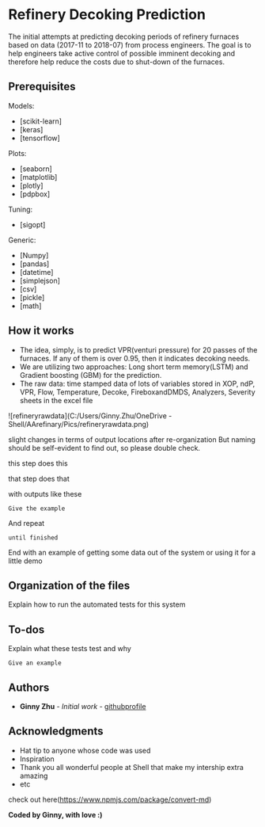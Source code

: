 # Refinery Decoking Prediction

The initial attempts at predicting decoking periods of refinery furnaces based on data (2017-11 to 2018-07) from process engineers.
The goal is to help engineers take active control of possible imminent decoking and therefore help reduce the costs due to shut-down of the furnaces.


## Prerequisites
Models:
* [scikit-learn]
* [keras]
* [tensorflow]

Plots:
* [seaborn]
* [matplotlib]
* [plotly]
* [pdpbox]

Tuning:
* [sigopt]

Generic: 
* [Numpy]
* [pandas]
* [datetime]
* [simplejson]
* [csv]
* [pickle]
* [math]


## How it works

* The idea, simply, is to predict VPR(venturi pressure) for 20 passes of the furnaces. If any of them is over 0.95, then it indicates decoking needs. 
* We are utilizing two approaches: Long short term memory(LSTM) and Gradient boosting (GBM) for the prediction.
* The raw data: time stamped data of lots of variables stored in XOP, ndP, VPR, Flow, Temperature, Decoke, FireboxandDMDS, Analyzers, Severity sheets in the excel file

 ![refineryrawdata](C:/Users/Ginny.Zhu/OneDrive - Shell/AArefinary/Pics/refineryrawdata.png)



slight changes in terms of output locations after re-organization 
But naming should be self-evident to find out, so please double check.

this step does this 

that step does that

with outputs like these 


```
Give the example
```

And repeat

```
until finished
```

End with an example of getting some data out of the system or using it for a little demo

## Organization of the files 

Explain how to run the automated tests for this system

## To-dos

Explain what these tests test and why

```
Give an example
```


## Authors

* **Ginny Zhu** - *Initial work* - [githubprofile](https://github.com/chocolocked)


## Acknowledgments

* Hat tip to anyone whose code was used
* Inspiration
* Thank you all wonderful people at Shell that make my intership extra amazing
* etc

check out here(https://www.npmjs.com/package/convert-md) 

**Coded by Ginny, with love :)**
